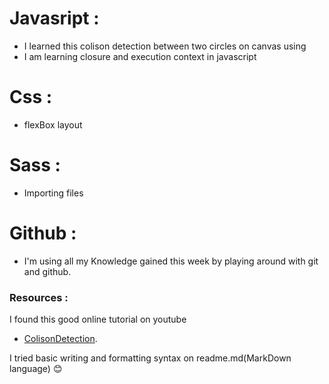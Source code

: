 # Javasript :
   - I learned this colison detection between two circles on canvas using 
   - I am learning closure and execution context in javascript



# Css :
  - flexBox layout

# Sass :
  - Importing files

# Github :
  - I'm using all my Knowledge gained this week by playing around with git and github.


### Resources : 
 I found this good online tutorial on youtube
  - [ColisonDetection](https://www.youtube.com/watch?v=XYzA_kPWyJ8&list=PLpPnRKq7eNW3We9VdCfx9fprhqXHwTPXL&index=6).


I tried basic writing and formatting syntax on readme.md(MarkDown language) 
:blush:
  




